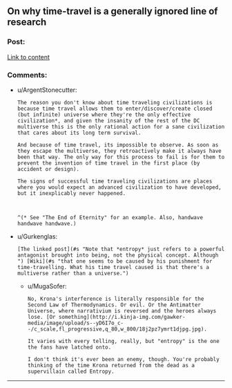 ## On why time-travel is a generally ignored line of research

### Post:

[Link to content](https://forums.spacebattles.com/threads/with-this-ring-young-justice-si-thread-eleven.311139/page-1020#post-17589016)

### Comments:

- u/ArgentStonecutter:
  ```
  The reason you don't know about time traveling civilizations is because time travel allows them to enter/discover/create closed (but infinite) universe where they're the only effective civilization*, and given the insanity of the rest of the DC multiverse this is the only rational action for a sane civilization that cares about its long term survival.

  And because of time travel, its impossible to observe. As soon as they escape the multiverse, they retroactively make it always have been that way. The only way for this process to fail is for them to prevent the invention of time travel in the first place (by accident or design).

  The signs of successful time traveling civilizations are places where you would expect an advanced civilization to have developed, but it inexplicably never happened.



  ^(* See "The End of Eternity" for an example. Also, handwave handwave handwave.)
  ```

- u/Gurkenglas:
  ```
  [The linked post](#s "Note that *entropy* just refers to a powerful antagonist brought into being, not the physical concept. Although ") [Wiki](#s "that one seems to be caused by his punishment for time-travelling. What his time travel caused is that there's a multiverse rather than a universe.")
  ```

  - u/MugaSofer:
    ```
    No, Krona's interference is literally responsible for the Second Law of Thermodynamics. Or evil. Or the Antimatter Universe, where narrativium is reversed and the heroes always lose. [Or something](http://i.kinja-img.com/gawker-media/image/upload/s--yD6I7o_c--/c_scale,fl_progressive,q_80,w_800/18j2pz7ymrt1djpg.jpg). 

    It varies with every telling, really, but "entropy" is the one the fans have latched onto.

    I don't think it's ever been an enemy, though. You're probably thinking of the time Krona returned from the dead as a supervillain called Entropy.
    ```

---

